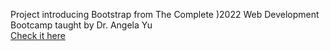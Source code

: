 Project introducing Bootstrap from The Complete )2022 Web Development Bootcamp taught by Dr. Angela Yu  
[Check it here](https://hilylove.github.io/TinDog/)
